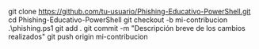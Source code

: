 git clone https://github.com/tu-usuario/Phishing-Educativo-PowerShell.git
cd Phishing-Educativo-PowerShell
git checkout -b mi-contribucion
.\phishing.ps1
git add .
git commit -m "Descripción breve de los cambios realizados"
git push origin mi-contribucion
